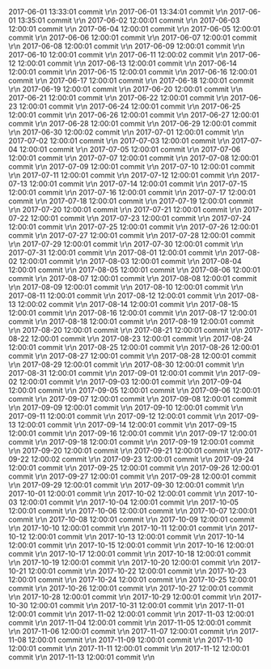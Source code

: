 2017-06-01 13:33:01 commit \r\n
2017-06-01 13:34:01 commit \r\n
2017-06-01 13:35:01 commit \r\n
2017-06-02 12:00:01 commit \r\n
2017-06-03 12:00:01 commit \r\n
2017-06-04 12:00:01 commit \r\n
2017-06-05 12:00:01 commit \r\n
2017-06-06 12:00:01 commit \r\n
2017-06-07 12:00:01 commit \r\n
2017-06-08 12:00:01 commit \r\n
2017-06-09 12:00:01 commit \r\n
2017-06-10 12:00:01 commit \r\n
2017-06-11 12:00:02 commit \r\n
2017-06-12 12:00:01 commit \r\n
2017-06-13 12:00:01 commit \r\n
2017-06-14 12:00:01 commit \r\n
2017-06-15 12:00:01 commit \r\n
2017-06-16 12:00:01 commit \r\n
2017-06-17 12:00:01 commit \r\n
2017-06-18 12:00:01 commit \r\n
2017-06-19 12:00:01 commit \r\n
2017-06-20 12:00:01 commit \r\n
2017-06-21 12:00:01 commit \r\n
2017-06-22 12:00:01 commit \r\n
2017-06-23 12:00:01 commit \r\n
2017-06-24 12:00:01 commit \r\n
2017-06-25 12:00:01 commit \r\n
2017-06-26 12:00:01 commit \r\n
2017-06-27 12:00:01 commit \r\n
2017-06-28 12:00:01 commit \r\n
2017-06-29 12:00:01 commit \r\n
2017-06-30 12:00:02 commit \r\n
2017-07-01 12:00:01 commit \r\n
2017-07-02 12:00:01 commit \r\n
2017-07-03 12:00:01 commit \r\n
2017-07-04 12:00:01 commit \r\n
2017-07-05 12:00:01 commit \r\n
2017-07-06 12:00:01 commit \r\n
2017-07-07 12:00:01 commit \r\n
2017-07-08 12:00:01 commit \r\n
2017-07-09 12:00:01 commit \r\n
2017-07-10 12:00:01 commit \r\n
2017-07-11 12:00:01 commit \r\n
2017-07-12 12:00:01 commit \r\n
2017-07-13 12:00:01 commit \r\n
2017-07-14 12:00:01 commit \r\n
2017-07-15 12:00:01 commit \r\n
2017-07-16 12:00:01 commit \r\n
2017-07-17 12:00:01 commit \r\n
2017-07-18 12:00:01 commit \r\n
2017-07-19 12:00:01 commit \r\n
2017-07-20 12:00:01 commit \r\n
2017-07-21 12:00:01 commit \r\n
2017-07-22 12:00:01 commit \r\n
2017-07-23 12:00:01 commit \r\n
2017-07-24 12:00:01 commit \r\n
2017-07-25 12:00:01 commit \r\n
2017-07-26 12:00:01 commit \r\n
2017-07-27 12:00:01 commit \r\n
2017-07-28 12:00:01 commit \r\n
2017-07-29 12:00:01 commit \r\n
2017-07-30 12:00:01 commit \r\n
2017-07-31 12:00:01 commit \r\n
2017-08-01 12:00:01 commit \r\n
2017-08-02 12:00:01 commit \r\n
2017-08-03 12:00:01 commit \r\n
2017-08-04 12:00:01 commit \r\n
2017-08-05 12:00:01 commit \r\n
2017-08-06 12:00:01 commit \r\n
2017-08-07 12:00:01 commit \r\n
2017-08-08 12:00:01 commit \r\n
2017-08-09 12:00:01 commit \r\n
2017-08-10 12:00:01 commit \r\n
2017-08-11 12:00:01 commit \r\n
2017-08-12 12:00:01 commit \r\n
2017-08-13 12:00:02 commit \r\n
2017-08-14 12:00:01 commit \r\n
2017-08-15 12:00:01 commit \r\n
2017-08-16 12:00:01 commit \r\n
2017-08-17 12:00:01 commit \r\n
2017-08-18 12:00:01 commit \r\n
2017-08-19 12:00:01 commit \r\n
2017-08-20 12:00:01 commit \r\n
2017-08-21 12:00:01 commit \r\n
2017-08-22 12:00:01 commit \r\n
2017-08-23 12:00:01 commit \r\n
2017-08-24 12:00:01 commit \r\n
2017-08-25 12:00:01 commit \r\n
2017-08-26 12:00:01 commit \r\n
2017-08-27 12:00:01 commit \r\n
2017-08-28 12:00:01 commit \r\n
2017-08-29 12:00:01 commit \r\n
2017-08-30 12:00:01 commit \r\n
2017-08-31 12:00:01 commit \r\n
2017-09-01 12:00:01 commit \r\n
2017-09-02 12:00:01 commit \r\n
2017-09-03 12:00:01 commit \r\n
2017-09-04 12:00:01 commit \r\n
2017-09-05 12:00:01 commit \r\n
2017-09-06 12:00:01 commit \r\n
2017-09-07 12:00:01 commit \r\n
2017-09-08 12:00:01 commit \r\n
2017-09-09 12:00:01 commit \r\n
2017-09-10 12:00:01 commit \r\n
2017-09-11 12:00:01 commit \r\n
2017-09-12 12:00:01 commit \r\n
2017-09-13 12:00:01 commit \r\n
2017-09-14 12:00:01 commit \r\n
2017-09-15 12:00:01 commit \r\n
2017-09-16 12:00:01 commit \r\n
2017-09-17 12:00:01 commit \r\n
2017-09-18 12:00:01 commit \r\n
2017-09-19 12:00:01 commit \r\n
2017-09-20 12:00:01 commit \r\n
2017-09-21 12:00:01 commit \r\n
2017-09-22 12:00:02 commit \r\n
2017-09-23 12:00:01 commit \r\n
2017-09-24 12:00:01 commit \r\n
2017-09-25 12:00:01 commit \r\n
2017-09-26 12:00:01 commit \r\n
2017-09-27 12:00:01 commit \r\n
2017-09-28 12:00:01 commit \r\n
2017-09-29 12:00:01 commit \r\n
2017-09-30 12:00:01 commit \r\n
2017-10-01 12:00:01 commit \r\n
2017-10-02 12:00:01 commit \r\n
2017-10-03 12:00:01 commit \r\n
2017-10-04 12:00:01 commit \r\n
2017-10-05 12:00:01 commit \r\n
2017-10-06 12:00:01 commit \r\n
2017-10-07 12:00:01 commit \r\n
2017-10-08 12:00:01 commit \r\n
2017-10-09 12:00:01 commit \r\n
2017-10-10 12:00:01 commit \r\n
2017-10-11 12:00:01 commit \r\n
2017-10-12 12:00:01 commit \r\n
2017-10-13 12:00:01 commit \r\n
2017-10-14 12:00:01 commit \r\n
2017-10-15 12:00:01 commit \r\n
2017-10-16 12:00:01 commit \r\n
2017-10-17 12:00:01 commit \r\n
2017-10-18 12:00:01 commit \r\n
2017-10-19 12:00:01 commit \r\n
2017-10-20 12:00:01 commit \r\n
2017-10-21 12:00:01 commit \r\n
2017-10-22 12:00:01 commit \r\n
2017-10-23 12:00:01 commit \r\n
2017-10-24 12:00:01 commit \r\n
2017-10-25 12:00:01 commit \r\n
2017-10-26 12:00:01 commit \r\n
2017-10-27 12:00:01 commit \r\n
2017-10-28 12:00:01 commit \r\n
2017-10-29 12:00:01 commit \r\n
2017-10-30 12:00:01 commit \r\n
2017-10-31 12:00:01 commit \r\n
2017-11-01 12:00:01 commit \r\n
2017-11-02 12:00:01 commit \r\n
2017-11-03 12:00:01 commit \r\n
2017-11-04 12:00:01 commit \r\n
2017-11-05 12:00:01 commit \r\n
2017-11-06 12:00:01 commit \r\n
2017-11-07 12:00:01 commit \r\n
2017-11-08 12:00:01 commit \r\n
2017-11-09 12:00:01 commit \r\n
2017-11-10 12:00:01 commit \r\n
2017-11-11 12:00:01 commit \r\n
2017-11-12 12:00:01 commit \r\n
2017-11-13 12:00:01 commit \r\n
